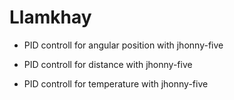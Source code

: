 # Llamkhay
- PID controll for angular position with jhonny-five

- PID controll for distance with jhonny-five

- PID controll for temperature with jhonny-five

